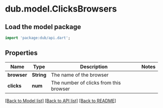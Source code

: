 # dub.model.ClicksBrowsers

## Load the model package
```dart
import 'package:dub/api.dart';
```

## Properties
Name | Type | Description | Notes
------------ | ------------- | ------------- | -------------
**browser** | **String** | The name of the browser | 
**clicks** | **num** | The number of clicks from this browser | 

[[Back to Model list]](../README.md#documentation-for-models) [[Back to API list]](../README.md#documentation-for-api-endpoints) [[Back to README]](../README.md)


